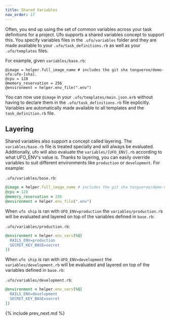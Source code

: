 ```yaml
---
title: Shared Variables
nav_order: 17
---
```


Often, you end up using the set of common variables across your task definitions for a project.  Ufo supports a shared variables concept to support this.  You specify variables files in the `.ufo/variables` folder and they are made available to your `.ufo/task_definitions.rb` as well as your `.ufo/templates` files.

For example, given `variables/base.rb`:

```
@image = helper.full_image_name # includes the git sha tongueroo/demo-ufo:ufo-[sha].
@cpu = 128
@memory_reservation = 256
@environment = helper.env_file(".env")
```

You can now use `@image` in your `.ufo/templates/main.json.erb` without having to declare them in the `.ufo/task_definitions.rb` file explicitly.  Variables are automatically made available to all templates and the `task_definition.rb` file.

## Layering

Shared variables also support a concept called layering.  The `variables/base.rb` file is treated specially and will always be evaluated.  Additionally, ufo will also evaluate the `variables/[UFO_ENV].rb` according to what UFO_ENV's value is. Thanks to layering, you can easily override variables to suit different environments like `production` or `development`. For example:

`.ufo/variables/base.rb`:

```ruby
@image = helper.full_image_name # includes the git sha tongueroo/demo-ufo:ufo-[sha].
@cpu = 128
@memory_reservation = 256
@environment = helper.env_file(".env")
```

When `ufo ship` is ran with `UFO_ENV=production` the `variables/production.rb` will be evaluated and layered on top of the variables defined in `base.rb`:

`.ufo/variables/production.rb`:

```ruby
@environment = helper.env_vars(%Q[
  RAILS_ENV=production
  SECRET_KEY_BASE=secret
])
```

When `ufo ship` is ran with `UFO_ENV=development` the `variables/development.rb` will be evaluated and layered on top of the variables defined in `base.rb`:


`.ufo/variables/development.rb`:

```ruby
@environment = helper.env_vars(%Q[
  RAILS_ENV=development
  SECRET_KEY_BASE=secret
])
```

{% include prev_next.md %}